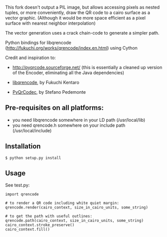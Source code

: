
This fork doesn't output a PIL image, but allows accessing pixels as nested tuples, or more conveniently, draw the QR code to a cairo surface as a vector graphic. (Although it would be more space efficient as a pixel surface with nearest neighbor interpolation)

The vector generation uses a crack chain-code to generate a simpler path.


Python bindings for libqrencode (http://fukuchi.org/works/qrencode/index.en.html) using Cython


Credit and inspiration to:

 - http://pyqrcode.sourceforge.net/
 (this is essentially a cleaned up version of the Encoder, eliminating all the Java dependencies)
 
 - [libqrencode](http://megaui.net/fukuchi/works/qrencode/index.en.html), by Fukuchi Kentaro

 - [PyQrCodec](http://www.pedemonte.eu/pyqr/index.py/pyqrhome), by Stefano Pedemonte


Pre-requisites on all platforms:
--------------------------------
 * you need libqrencode somewhere in your LD path (/usr/local/lib)
 * you need qrencode.h somewhere on your include path (/usr/local/include)


Installation
------------
    $ python setup.py install



Usage
-----

See test.py:

    import qrencode

    # to render a QR code including white quiet margin:
    qrencode.render(cairo_context, size_in_cairo_units, some_string)

    # to get the path with useful outlines:
    qrencode.path(cairo_context, size_in_cairo_units, some_string)
    cairo_context.stroke_preserve()
    cairo_context.fill()
